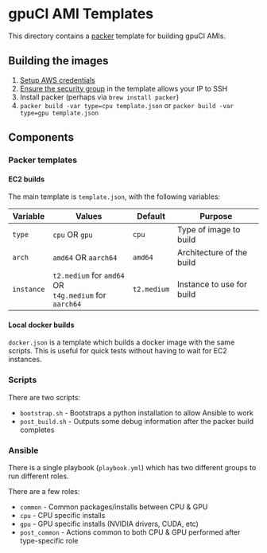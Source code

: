 # gpuCI AMI Templates

This directory contains a [packer](https://www.packer.io/) template for building gpuCI AMIs.

## Building the images

1. [Setup AWS credentials](https://docs.aws.amazon.com/cli/latest/userguide/cli-chap-configure.html)
2. [Ensure the security group](https://docs.aws.amazon.com/vpc/latest/userguide/VPC_SecurityGroups.html#SecurityGroupRules) in the template allows your IP to SSH
3. Install packer (perhaps via `brew install packer`)
4. `packer build -var type=cpu template.json` or `packer build -var type=gpu template.json`

## Components

### Packer templates

#### EC2 builds

The main template is `template.json`, with the following variables:

Variable | Values | Default | Purpose
--- | --- | --- | ---
`type` | `cpu` OR `gpu` | `cpu` | Type of image to build
`arch` | `amd64` OR `aarch64` | `amd64` | Architecture of the build
`instance` | `t2.medium` for `amd64` OR<br> `t4g.medium` for `aarch64` | `t2.medium` | Instance to use for build

#### Local docker builds

`docker.json` is a template which builds a docker image with the same scripts. This is useful for quick tests without having to wait for EC2 instances.

### Scripts

There are two scripts:
- `bootstrap.sh` - Bootstraps a python installation to allow Ansible to work
- `post_build.sh` - Outputs some debug information after the packer build completes

### Ansible

There is a single playbook (`playbook.yml`) which has two different groups to run different roles.

There are a few roles:
- `common` - Common packages/installs between CPU & GPU
- `cpu` - CPU specific installs
- `gpu` - GPU specific installs (NVIDIA drivers, CUDA, etc)
- `post_common` - Actions common to both CPU & GPU performed after type-specific role

